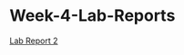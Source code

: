 # Week-4-Lab-Reports


[Lab Report 2](https://Andrewphanguyen.github.io/Week-4-Lab-Reports/lab-report-2-week-4.html)

